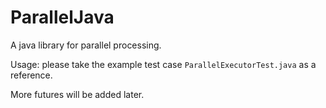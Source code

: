 # ParallelJava
A java library for parallel processing. 

Usage: 
please take the example test case ```ParallelExecutorTest.java``` as a reference.

More futures will be added later.
